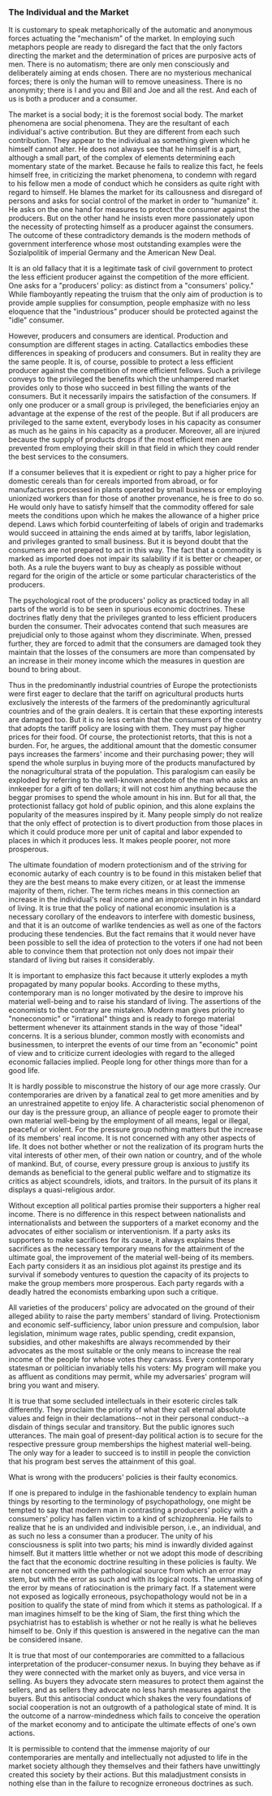 ### The Individual and the Market

It is customary to speak metaphorically of the automatic and anonymous forces actuating the "mechanism" of the market. In employing such metaphors people are ready to disregard the fact that the only factors directing the market and the determination of prices are purposive acts of men. There is no automatism; there are only men consciously and deliberately aiming at ends chosen. There are no mysterious mechanical forces; there is only the human will to remove uneasiness. There is no anonymity; there is I and you and Bill and Joe and all the rest. And each of us is both a producer and a consumer.

The market is a social body; it is the foremost social body. The market phenomena are social phenomena. They are the resultant of each individual's active contribution. But they are different from each such contribution. They appear to the individual as something given which he himself cannot alter. He does not always see that he himself is a part, although a small part, of the complex of elements determining each momentary state of the market. Because he fails to realize this fact, he feels himself free, in criticizing the market phenomena, to condemn with regard to his fellow men a mode of conduct which he considers as quite right with regard to himself. He blames the market for its callousness and disregard of persons and asks for social control of the market in order to "humanize" it. He asks on the one hand for measures to protect the consumer against the producers. But on the other hand he insists even more passionately upon the necessity of protecting himself as a producer against the consumers. The outcome of these contradictory demands is the modern methods of government interference whose most outstanding examples were the Sozialpolitik of imperial Germany and the American New Deal.

It is an old fallacy that it is a legitimate task of civil government to protect the less efficient producer against the competition of the more efficient. One asks for a "producers' policy: as distinct from a "consumers' policy." While flamboyantly repeating the truism that the only aim of production is to provide ample supplies for consumption, people emphasize with no less eloquence that the "industrious" producer should be protected against the "idle" consumer.

However, producers and consumers are identical. Production and consumption are different stages in acting. Catallactics embodies these differences in speaking of producers and consumers. But in reality they are the same people. It is, of course, possible to protect a less efficient producer against the competition of more efficient fellows. Such a privilege conveys to the privileged the benefits which the unhampered market provides only to those who succeed in best filling the wants of the consumers. But it necessarily impairs the satisfaction of the consumers. If only one producer or a small group is privileged, the beneficiaries enjoy an advantage at the expense of the rest of the people. But if all producers are privileged to the same extent, everybody loses in his capacity as consumer as much as he gains in his capacity as a producer. Moreover, all are injured because the supply of products drops if the most efficient men are prevented from employing their skill in that field in which they could render the best services to the consumers.

If a consumer believes that it is expedient or right to pay a higher price for domestic cereals than for cereals imported from abroad, or for manufactures processed in plants operated by small business or employing unionized workers than for those of another provenance, he is free to do so. He would only have to satisfy himself that the commodity offered for sale meets the conditions upon which he makes the allowance of a higher price depend. Laws which forbid counterfeiting of labels of origin and trademarks would succeed in attaining the ends aimed at by tariffs, labor legislation, and privileges granted to small business. But it is beyond doubt that the consumers are not prepared to act in this way. The fact that a commodity is marked as imported does not impair its salability if it is better or cheaper, or both. As a rule the buyers want to buy as cheaply as possible without regard for the origin of the article or some particular characteristics of the producers.

The psychological root of the producers' policy as practiced today in all parts of the world is to be seen in spurious economic doctrines. These doctrines flatly deny that the privileges granted to less efficient producers burden the consumer. Their advocates contend that such measures are prejudicial only to those against whom they discriminate. When, pressed further, they are forced to admit that the consumers are damaged took they maintain that the losses of the consumers are more than compensated by an increase in their money income which the measures in question are bound to bring about.

Thus in the predominantly industrial countries of Europe the protectionists were first eager to declare that the tariff on agricultural products hurts exclusively the interests of the farmers of the predominantly agricultural countries and of the grain dealers. It is certain that these exporting interests are damaged too. But it is no less certain that the consumers of the country that adopts the tariff policy are losing with them. They must pay higher prices for their food. Of course, the protectionist retorts, that this is not a burden. For, he argues, the additional amount that the domestic consumer pays increases the farmers' income and their purchasing power; they will spend the whole surplus in buying more of the products manufactured by the nonagricultural strata of the population. This paralogism can easily be exploded by referring to the well-known anecdote of the man who asks an innkeeper for a gift of ten dollars; it will not cost him anything because the beggar promises to spend the whole amount in his inn. But for all that, the protectionist fallacy got hold of public opinion, and this alone explains the popularity of the measures inspired by it. Many people simply do not realize that the only effect of protection is to divert production from those places in which it could produce more per unit of capital and labor expended to places in which it produces less. It makes people poorer, not more prosperous.

The ultimate foundation of modern protectionism and of the striving for economic autarky of each country is to be found in this mistaken belief that they are the best means to make every citizen, or at least the immense majority of them, richer. The term riches means in this connection an increase in the individual's real income and an improvement in his standard of living. It is true that the policy of national economic insulation is a necessary corollary of the endeavors to interfere with domestic business, and that it is an outcome of warlike tendencies as well as one of the factors producing these tendencies. But the fact remains that it would never have been possible to sell the idea of protection to the voters if one had not been able to convince them that protection not only does not impair their standard of living but raises it considerably.

It is important to emphasize this fact because it utterly explodes a myth propagated by many popular books. According to these myths, contemporary man is no longer motivated by the desire to improve his material well-being and to raise his standard of living. The assertions of the economists to the contrary are mistaken. Modern man gives priority to "noneconomic" or "irrational" things and is ready to forego material betterment whenever its attainment stands in the way of those "ideal" concerns. It is a serious blunder, common mostly with economists and businessmen, to interpret the events of our time from an "economic" point of view and to criticize current ideologies with regard to the alleged economic fallacies implied. People long for other things more than for a good life.

It is hardly possible to misconstrue the history of our age more crassly. Our contemporaries are driven by a fanatical zeal to get more amenities and by an unrestrained appetite to enjoy life. A characteristic social phenomenon of our day is the pressure group, an alliance of people eager to promote their own material well-being by the employment of all means, legal or illegal, peaceful or violent. For the pressure group nothing matters but the increase of its members' real income. It is not concerned with any other aspects of life. It does not bother whether or not the realization of its program hurts the vital interests of other men, of their own nation or country, and of the whole of mankind. But, of course, every pressure group is anxious to justify its demands as beneficial to the general public welfare and to stigmatize its critics as abject scoundrels, idiots, and traitors. In the pursuit of its plans it displays a quasi-religious ardor.

Without exception all political parties promise their supporters a higher real income. There is no difference in this respect between nationalists and internationalists and between the supporters of a market economy and the advocates of either socialism or interventionism. If a party asks its supporters to make sacrifices for its cause, it always explains these sacrifices as the necessary temporary means for the attainment of the ultimate goal, the improvement of the material well-being of its members. Each party considers it as an insidious plot against its prestige and its survival if somebody ventures to question the capacity of its projects to make the group members more prosperous. Each party regards with a deadly hatred the economists embarking upon such a critique.

All varieties of the producers' policy are advocated on the ground of their alleged ability to raise the party members' standard of living. Protectionism and economic self-sufficiency, labor union pressure and compulsion, labor legislation, minimum wage rates, public spending, credit expansion, subsidies, and other makeshifts are always recommended by their advocates as the most suitable or the only means to increase the real income of the people for whose votes they canvass. Every contemporary statesman or politician invariably tells his voters: My program will make you as affluent as conditions may permit, while my adversaries' program will bring you want and misery.

It is true that some secluded intellectuals in their esoteric circles talk differently. They proclaim the priority of what they call eternal absolute values and feign in their declamations--not in their personal conduct--a disdain of things secular and transitory. But the public ignores such utterances. The main goal of present-day political action is to secure for the respective pressure group memberships the highest material well-being. The only way for a leader to succeed is to instill in people the conviction that his program best serves the attainment of this goal.

What is wrong with the producers' policies is their faulty economics.

If one is prepared to indulge in the fashionable tendency to explain human things by resorting to the terminology of psychopathology, one might be tempted to say that modern man in contrasting a producers' policy with a consumers' policy has fallen victim to a kind of schizophrenia. He fails to realize that he is an undivided and indivisible person, i.e., an individual, and as such no less a consumer than a producer. The unity of his consciousness is split into two parts; his mind is inwardly divided against himself. But it matters little whether or not we adopt this mode of describing the fact that the economic doctrine resulting in these policies is faulty. We are not concerned with the pathological source from which an error may stem, but with the error as such and with its logical roots. The unmasking of the error by means of ratiocination is the primary fact. If a statement were not exposed as logically erroneous, psychopathology would not be in a position to qualify the state of mind from which it stems as pathological. If a man imagines himself to be the king of Siam, the first thing which the psychiatrist has to establish is whether or not he really is what he believes himself to be. Only if this question is answered in the negative can the man be considered insane.

It is true that most of our contemporaries are committed to a fallacious interpretation of the producer-consumer nexus. In buying they behave as if they were connected with the market only as buyers, and vice versa in selling. As buyers they advocate stern measures to protect them against the sellers, and as sellers they advocate no less harsh measures against the buyers. But this antisocial conduct which shakes the very foundations of social cooperation is not an outgrowth of a pathological state of mind. It is the outcome of a narrow-mindedness which fails to conceive the operation of the market economy and to anticipate the ultimate effects of one's own actions.

It is permissible to contend that the immense majority of our contemporaries are mentally and intellectually not adjusted to life in the market society although they themselves and their fathers have unwittingly created this society by their actions. But this maladjustment consists in nothing else than in the failure to recognize erroneous doctrines as such.